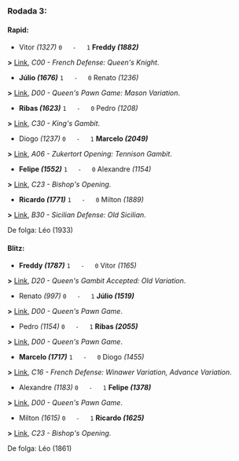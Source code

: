 ### Rodada 3:

#### Rapid:

* Vitor *(1327)* `0   -   1` **Freddy *(1882)***

**>** [Link](https://www.lichess.org/mPoMdB5X), *C00 - French Defense: Queen's Knight*.
* **Júlio *(1676)*** `1   -   0`  Renato *(1236)*

**>** [Link](https://www.lichess.org/UoTKilWT), *D00 - Queen's Pawn Game: Mason Variation*.
* **Ribas *(1623)*** `1   -   0`  Pedro *(1208)*

**>** [Link](https://www.lichess.org/rwRiLi0u), *C30 - King's Gambit*.
* Diogo *(1237)* `0   -   1` **Marcelo *(2049)***

**>** [Link](https://www.lichess.org/iTEYyYuH), *A06 - Zukertort Opening: Tennison Gambit*.
* **Felipe *(1552)*** `1   -   0`  Alexandre *(1154)*

**>** [Link](https://www.lichess.org/AjfNFS7V), *C23 - Bishop's Opening*.
* **Ricardo *(1771)*** `1   -   0`  Milton *(1889)*

**>** [Link](https://www.lichess.org/ONIds6vg), *B30 - Sicilian Defense: Old Sicilian*.

De folga: Léo (1933)

#### Blitz:

* **Freddy *(1787)*** `1   -   0`  Vitor *(1165)*

**>** [Link](https://www.lichess.org/2NkAyca4), *D20 - Queen's Gambit Accepted: Old Variation*.
* Renato *(997)* `0   -   1` **Júlio *(1519)***

**>** [Link](https://www.lichess.org/sGYNFcf4), *D00 - Queen's Pawn Game*.
* Pedro *(1154)* `0   -   1` **Ribas *(2055)***

**>** [Link](https://www.lichess.org/XPb1HyYk), *D00 - Queen's Pawn Game*.
* **Marcelo *(1717)*** `1   -   0`  Diogo *(1455)*

**>** [Link](https://www.lichess.org/5TFXe391), *C16 - French Defense: Winawer Variation, Advance Variation*.
* Alexandre *(1183)* `0   -   1` **Felipe *(1378)***

**>** [Link](https://www.lichess.org/Ph54JBSv), *D00 - Queen's Pawn Game*.
* Milton *(1615)* `0   -   1` **Ricardo *(1625)***

**>** [Link](https://www.lichess.org/fWgQh4gz), *C23 - Bishop's Opening*.

De folga: Léo (1861)

